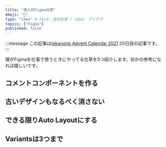 ```yaml
---
title: "個人的Figma仕草"
emoji: "🐷"
type: "idea" # tech: 技術記事 / idea: アイデア
topics: ["Figma"]
published: false
---
```


:::message
この記事は[takanorip Advent Calendar 2021](https://adventar.org/calendars/7125) 20日目の記事です。
:::

僕がFigmaを仕事で使うときにやってる仕草を5つ紹介します。何かの参考になれば嬉しいです。

## コメントコンポーネントを作る

## 古いデザインもなるべく消さない

## できる限りAuto Layoutにする

## Variantsは3つまで

## 